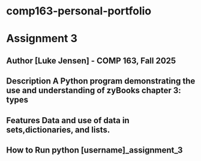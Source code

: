# comp163-personal-portfolio
# Assignment 3
 ## Author [Luke Jensen] - COMP 163, Fall 2025
 ## Description A Python program demonstrating the use and understanding of zyBooks chapter 3: types
 ## Features Data and use of data in sets,dictionaries, and lists.
 ## How to Run python [username]_assignment_3

